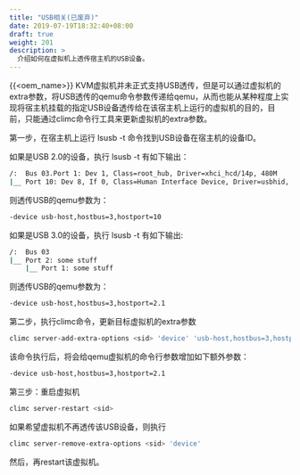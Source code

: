 ```yaml
---
title: "USB相关(已废弃)"
date: 2019-07-19T18:32:40+08:00
draft: true
weight: 201
description: >
  介绍如何在虚拟机上透传宿主机的USB设备。
---
```


{{<oem_name>}} KVM虚拟机并未正式支持USB透传，但是可以通过虚拟机的extra参数，将USB透传的qemu命令参数传递给qemu，从而也能从某种程度上实现将宿主机挂载的指定USB设备透传给在该宿主机上运行的虚拟机的目的，目前，只能通过climc命令行工具来更新虚拟机的extra参数。

第一步，在宿主机上运行 lsusb -t 命令找到USB设备在宿主机的设备ID。

如果是USB 2.0的设备，执行 lsusb -t 有如下输出：

```bash
/:  Bus 03.Port 1: Dev 1, Class=root_hub, Driver=xhci_hcd/14p, 480M
|__ Port 10: Dev 8, If 0, Class=Human Interface Device, Driver=usbhid, 12M
```

则透传USB的qemu参数为：

```bash
-device usb-host,hostbus=3,hostport=10
```

如果是USB 3.0的设备，执行 lsusb -t 有如下输出:

```bash
/:  Bus 03
|__ Port 2: some stuff
    |__ Port 1: some stuff
```

则透传USB的qemu参数为：

```bash
-device usb-host,hostbus=3,hostport=2.1
```

第二步，执行climc命令，更新目标虚拟机的extra参数

```bash
climc server-add-extra-options <sid> 'device' 'usb-host,hostbus=3,hostport=2.1'
```

该命令执行后，将会给qemu虚拟机的命令行参数增加如下额外参数：

```bash
-device usb-host,hostbus=3,hostport=2.1
```

第三步：重启虚拟机

```bash
climc server-restart <sid>
```

如果希望虚拟机不再透传该USB设备，则执行

```bash
climc server-remove-extra-options <sid> 'device'
```

然后，再restart该虚拟机。
